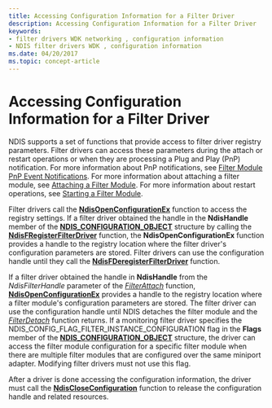 ```yaml
---
title: Accessing Configuration Information for a Filter Driver
description: Accessing Configuration Information for a Filter Driver
keywords:
- filter drivers WDK networking , configuration information
- NDIS filter drivers WDK , configuration information
ms.date: 04/20/2017
ms.topic: concept-article
---
```


# Accessing Configuration Information for a Filter Driver





NDIS supports a set of functions that provide access to filter driver registry parameters. Filter drivers can access these parameters during the attach or restart operations or when they are processing a Plug and Play (PnP) notification. For more information about PnP notifications, see [Filter Module PnP Event Notifications](filter-module-pnp-event-notifications.md). For more information about attaching a filter module, see [Attaching a Filter Module](attaching-a-filter-module.md). For more information about restart operations, see [Starting a Filter Module](starting-a-filter-module.md).

Filter drivers call the [**NdisOpenConfigurationEx**](/windows-hardware/drivers/ddi/ndis/nf-ndis-ndisopenconfigurationex) function to access the registry settings. If a filter driver obtained the handle in the **NdisHandle** member of the [**NDIS\_CONFIGURATION\_OBJECT**](/windows-hardware/drivers/ddi/ndis/ns-ndis-_ndis_configuration_object) structure by calling the [**NdisFRegisterFilterDriver**](/windows-hardware/drivers/ddi/ndis/nf-ndis-ndisfregisterfilterdriver) function, the **NdisOpenConfigurationEx** function provides a handle to the registry location where the filter driver's configuration parameters are stored. Filter drivers can use the configuration handle until they call the [**NdisFDeregisterFilterDriver**](/windows-hardware/drivers/ddi/ndis/nf-ndis-ndisfderegisterfilterdriver) function.

If a filter driver obtained the handle in **NdisHandle** from the *NdisFilterHandle* parameter of the [*FilterAttach*](/windows-hardware/drivers/ddi/ndis/nc-ndis-filter_attach) function, [**NdisOpenConfigurationEx**](/windows-hardware/drivers/ddi/ndis/nf-ndis-ndisopenconfigurationex) provides a handle to the registry location where a filter module's configuration parameters are stored. The filter driver can use the configuration handle until NDIS detaches the filter module and the [*FilterDetach*](/windows-hardware/drivers/ddi/ndis/nc-ndis-filter_detach) function returns. If a monitoring filter driver specifies the NDIS\_CONFIG\_FLAG\_FILTER\_INSTANCE\_CONFIGURATION flag in the **Flags** member of the [**NDIS\_CONFIGURATION\_OBJECT**](/windows-hardware/drivers/ddi/ndis/ns-ndis-_ndis_configuration_object) structure, the driver can access the filter module configuration for a specific filter module when there are multiple filter modules that are configured over the same miniport adapter. Modifying filter drivers must not use this flag.

After a driver is done accessing the configuration information, the driver must call the [**NdisCloseConfiguration**](/windows-hardware/drivers/ddi/ndis/nf-ndis-ndiscloseconfiguration) function to release the configuration handle and related resources.

 

